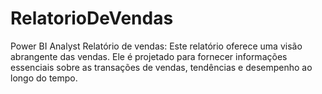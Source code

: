 # RelatorioDeVendas
 Power BI Analyst Relatório de vendas: Este relatório oferece uma visão abrangente das vendas. Ele é projetado para fornecer informações essenciais sobre as transações de vendas, tendências e desempenho ao longo do tempo.
